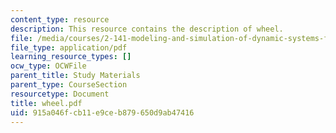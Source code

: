 ```yaml
---
content_type: resource
description: This resource contains the description of wheel.
file: /media/courses/2-141-modeling-and-simulation-of-dynamic-systems-fall-2006/915a046fcb11e9ceb879650d9ab47416_wheel.pdf
file_type: application/pdf
learning_resource_types: []
ocw_type: OCWFile
parent_title: Study Materials
parent_type: CourseSection
resourcetype: Document
title: wheel.pdf
uid: 915a046f-cb11-e9ce-b879-650d9ab47416
---
```

